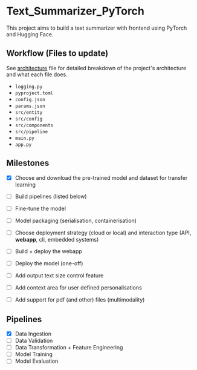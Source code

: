 # Text_Summarizer_PyTorch

This project aims to build a text summarizer with frontend using PyTorch and Hugging Face.


## Workflow (Files to update)

See [architecture](./architecture/architecture.excalidraw) file for detailed breakdown of the project's architecture and what each file does.

- `logging.py`
- `pyproject.toml`
- `config.json`
- `params.json`
- `src/entity`
- `src/config`
- `src/components`
- `src/pipeline`
- `main.py`
- `app.py`


## Milestones

- [x] Choose and download the pre-trained model and dataset for transfer learning
- [ ] Build pipelines (listed below)
- [ ] Fine-tune the model
- [ ] Model packaging (serialisation, containerisation)
- [ ] Choose deployment strategy (cloud or local) and interaction type (API, **webapp**, cli, embedded systems)
- [ ] Build + deploy the webapp
- [ ] Deploy the model (one-off)
- [ ] Add output text size control feature
- [ ] Add context area for user defined personalisations
- [ ] Add support for pdf (and other) files (multimodality)


## Pipelines

- [x] Data Ingestion
- [ ] Data Validation
- [ ] Data Transformation + Feature Engineering
- [ ] Model Training
- [ ] Model Evaluation